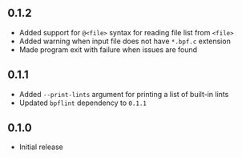 0.1.2
-----
- Added support for `@<file>` syntax for reading file list from `<file>`
- Added warning when input file does not have `*.bpf.c` extension
- Made program exit with failure when issues are found


0.1.1
-----
- Added `--print-lints` argument for printing a list of built-in lints
- Updated `bpflint` dependency to `0.1.1`


0.1.0
-----
- Initial release
